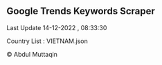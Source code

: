 

## Google Trends Keywords Scraper 
 
Last Update 14-12-2022 , 08:33:30

Country List :
VIETNAM.json



© Abdul Muttaqin 
